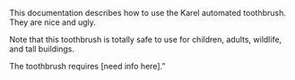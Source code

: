 This documentation describes how to use the Karel automated
toothbrush. They are nice and ugly.

Note that this toothbrush is totally safe to use for children,
adults, wildlife, and tall buildings.

The toothbrush requires [need info here].”